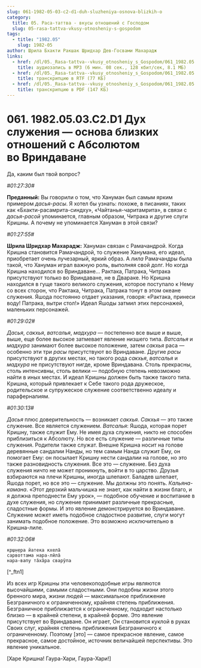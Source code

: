 ```yaml
---
slug: 061-1982-05-03-c2-d1-duh-sluzheniya-osnova-blizkih-o
category:
  title: 05. Раса-таттва - вкусы отношений с Господом
  slug: 05-rasa-tattva-vkusy-otnosheniy-s-gospodom
tags:
  - title: "1982.05"
    slug: 1982-05
author: Шрила Бхакти Ракшак Шридхар Дев-Госвами Махарадж
links:
  - href: /dl/05._Rasa-tattva--vkusy_otnosheniy_s_Gospodom/061_1982.05.03.C2.D1_SridharMj_Duh_sluzhenija--osnova_blizkih_otnoshenij_s_Absoljutom_vo_Vrindavane.mp3
    title: аудиозапись в MP3 (6 мин. 08 сек., 128 кбит/сек, 8.1 МБ)
  - href: /dl/05._Rasa-tattva--vkusy_otnosheniy_s_Gospodom/061_1982.05.03.C2.D1_SridharMj_Duh_sluzhenija--osnova_blizkih_otnoshenij_s_Absoljutom_vo_Vrindavane.rtf
    title: транскрипцию в RTF (77 КБ)
  - href: /dl/05._Rasa-tattva--vkusy_otnosheniy_s_Gospodom/061_1982.05.03.C2.D1_SridharMj_Duh_sluzhenija--osnova_blizkih_otnoshenij_s_Absoljutom_vo_Vrindavane.pdf
    title: транскрипцию в PDF (147 КБ)
---
```


# 061. 1982.05.03.C2.D1 Дух служения — основа близких отношений с Абсолютом во Вриндаване

Да, каким был твой вопрос?

*#01:27:30#*

**Преданный:** Вы говорили о том, что Хануман был самым ярким примером *дасья-расы*. Я хотел бы узнать: похоже, в писаниях, таких как «Бхакти-расамрита-синдху», «Чайтанья-чаритамрита», в связи с *дасья-расой* упоминается, главным образом, Читрака и другие слуги Кришны. А почему не упоминается Хануман в этой связи?

*#01:27:55#*

**Шрила Шридхар Махарадж:** Хануман связан с Рамачандрой. Когда Кришна становится Рамачандрой, то служение Ханумана, его идеал, приобретает очень лучезарный, яркий образ. А *лила* Рамачандры была такой, что Хануман играл важную роль, выполняя свой долг. Но когда Кришна находился во Вриндаване… Рактака, Патрака, Читрака присутствуют только во Вриндаване, не в Двараке. Но Кришна находился в гуще такого великого служения, которое поступало к Нему со всех сторон, что Рактака, Читрака, Патрака тонут в этом океане служения. Яшода постоянно отдает указания, говоря: «Рактака, принеси воду! Патрака, вытри стол!» Идеал Яшоды затмил этих персонажей, маленьких персонажей.

*#01:29:02#*

*Дасья*, *сакхья*, *ватсалья*, *мадхура* — постепенно все выше и выше, выше, еще более высокое затмевает явление низшего типа. *Ватсалья* и *мадхура* занимают более высокое положение, затем *сакхья* раса — особенно эти три *расы* присутствуют во Вриндаване. Другие *расы* присутствуют в других местах, но такого рода *сакхья*, *ватсалья* и *мадхура* не присутствуют нигде, кроме Вриндавана. Столь прекрасны, столь интенсивны, столь велики — подобную степень невозможно найти в иных местах. И идеал Кришны должен быть также такого типа. Кришна, который привлекает к Себе такого рода дружеское, родительское и супружеское служение соответственно идеалу и параферналиям.

*#01:30:13#*

*Дасья* плюс доверительность — возникает *сакхья*. *Сакхья* — это также служение. Все является служением. *Ватсалья*: Яшода, которая порет Кришну, также служит Ему. Не имея духа служения, никто не способен приблизиться к Абсолюту. Но все есть служение — различные типы служения. Родители также служат. Внешне Кришна носит на голове деревянные сандалии Нанды, но тем самым Нанда служит Ему, он помогает Ему: он посылает Кришну нести сандалии на голове, но это также разновидность служения. Все это — служение. Без духа служения ничто не может проникнуть, войти в то царство. Друзья взбираются на плечи Кришны, иногда шлепают. Баладев шлепает, Яшода порет, но все это — служение. Мы должны это понять. *Кальяна-камана*. «Этот дерзкий мальчишка не знает, как найти в жизни благо, и я должна преподнести Ему урок», — подобное обучение и воспитание в духе служения, но служение принимает различные прекрасные, сладостные формы. И это явление демонстрируется во Вриндаване. Служение может иметь подобное сладостное развитие, слуги могут занимать подобное положение. Это возможно исключительно в Кришна-лиле.

*#01:32:06#*

    кр̣ш̣н̣ера йатека кхела̄
    сарвоттама нара-лӣла̄
    нара-вапу та̄ха̄ра сварӯпа
[^_ftn1]

Из всех игр Кришны эти человекоподобные игры являются высочайшими, самыми сладостными. Они подобны жизни этого бренного мира, жизни людей — максимальное приближение Безграничного к ограниченному, крайняя степень приближения. Безграничное приближается к ограниченному, подходит настолько близко — в крайней степени, в крайней форме. Это явление присутствует во Вриндаване. Он играет, Он становится куклой в руках Своих слуг, крайняя степень приближения Безграничного к ограниченному. Поэтому [это] — самое прекрасное явление, самое прекрасное, самое достойное, источник величайшей перспективы. Это явление уникальное.

[Харе Кришна! Гаура-Хари, Гаура-Хари!]

